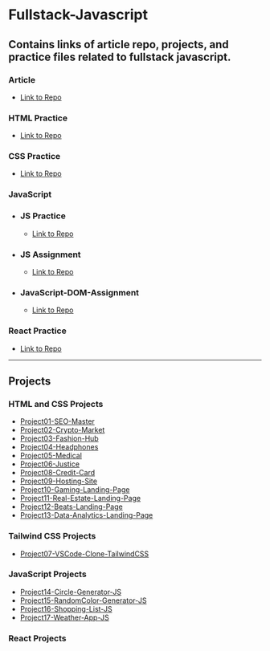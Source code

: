 # Fullstack-Javascript

## Contains links of article repo, projects, and practice files related to fullstack javascript.

### Article
- [Link to Repo](https://github.com/imbeshat/article/blob/master/README.md)

### HTML Practice
- [Link to Repo](https://github.com/imbeshat/Javascript-Bootcamp-HTML)

### CSS Practice
- [Link to Repo](https://github.com/imbeshat/Javascript-Bootcamp-CSS)

### JavaScript
  - ### JS Practice
      - [Link to Repo](https://github.com/imbeshat/JavaScript-Bootcamp-JS)

  - ### JS Assignment
      - [Link to Repo](https://github.com/imbeshat/JavaScript-Assignmrnt)

  - ### JavaScript-DOM-Assignment
      - [Link to Repo](https://github.com/imbeshat/JavaScript-DOM-Assignment)
      
### React Practice
- [Link to Repo](https://github.com/imbeshat/JavaScript-Bootcamp-React)
<hr/>

## Projects

### HTML and CSS Projects

- [Project01-SEO-Master](https://github.com/imbeshat/Project01-SEO-Master)
- [Project02-Crypto-Market](https://github.com/imbeshat/Project02-Crypto-Market)
- [Project03-Fashion-Hub](https://github.com/imbeshat/Project03-Fashion-Hub)
- [Project04-Headphones](https://github.com/imbeshat/Project04-Headphones)
- [Project05-Medical](https://github.com/imbeshat/Project05-Medical)
- [Project06-Justice](https://github.com/imbeshat/Project06-Justice)
- [Project08-Credit-Card](https://github.com/imbeshat/Project08-Credit-Card)
- [Project09-Hosting-Site](https://github.com/imbeshat/Project09-Hosting-Site)
- [Project10-Gaming-Landing-Page](https://github.com/imbeshat/Project10-Gaming-Landing-Page)
- [Project11-Real-Estate-Landing-Page](https://github.com/imbeshat/Project11-Real-Estate-Landing-Page)
- [Project12-Beats-Landing-Page](https://github.com/imbeshat/Project12-Beats-Landing-Page)
- [Project13-Data-Analytics-Landing-Page](https://github.com/imbeshat/Project13-Data-Analytics-Landing-Page)

### Tailwind CSS Projects

- [Project07-VSCode-Clone-TailwindCSS](https://github.com/imbeshat/Project07-VSCode-Clone-TailwindCSS)

### JavaScript Projects
- [Project14-Circle-Generator-JS](https://github.com/imbeshat/Project14-Circle-Generator-JS)
- [Project15-RandomColor-Generator-JS](https://github.com/imbeshat/Project15-RandomColor-Generator-JS)
- [Project16-Shopping-List-JS](https://github.com/imbeshat/Project16-Shopping-List-JS)
- [Project17-Weather-App-JS](https://github.com/imbeshat/Project17-Weather-App-JS)

### React Projects
